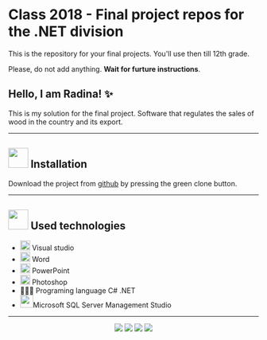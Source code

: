 # Class 2018 - Final project repos for the .NET division

This is the repository for your final projects. You'll use then till 12th grade.

Please, do not add anything. **Wait for furture instructions**.

## Hello, I am Radina! ✨

This is my solution for the final project. Software that regulates the sales of wood in the country and its export.

---
 

## <img src="https://icon-library.com/images/download-icon-png/download-icon-png-6.jpg" width="40">  Installation 

Download the project from [github](https://github.com/codingburgas/class-2018-projects-csharp-RVVelichkova18) by pressing the green clone button. 

---

## <img src="https://www.ocs-consulting.nl/wp-content/uploads/2018/02/ocs-consulting-technology-icon.png" width="40"> Used technologies
- <img src="https://media.discordapp.net/attachments/815253581149896790/818134527842582578/Visual_Studio_Icon_2019.svg.png?width=541&height=541" width="20"> Visual studio
-  <img src="https://media.discordapp.net/attachments/815253581149896790/818133539903111188/Microsoft_Word_logo.png" width="20"> Word
- <img src="https://media.discordapp.net/attachments/815253581149896790/818136011359518780/kisspng-microsoft-powerpoint-computer-software-microsoft-o-5b3b3927c75c49.3318087715306079118166-rem.png" width="20"> PowerPoint
- <img src="https://media.discordapp.net/attachments/815253581149896790/818130499204939866/788px-Adobe_Photoshop_CC_icon.svg.png?width=555&height=541" width="20"> Photoshop
- 👩🏻‍💻 Programing language C# .NET
- <img src="https://i.pinimg.com/originals/32/a0/3a/32a03aee0c76419ec5bde950a62883bc.png" width="26">Microsoft SQL Server Management Studio 
 
 ---
<p align="center">
  <img src = "https://img.shields.io/github/languages/count/RVVelichkova18/scale-focus-project-RVVelichkova18?style=for-the-badge">
  <img src = "https://img.shields.io/github/contributors/RVVelichkova18/scale-focus-project-RVVelichkova18?style=for-the-badge">
  <img src = "https://img.shields.io/github/last-commit/RVVelichkova18/scale-focus-project-RVVelichkova18?style=for-the-badge">
  <img src = "https://img.shields.io/github/languages/top/RVVelichkova18/scale-focus-project-RVVelichkova18?style=for-the-badge">
</p>
